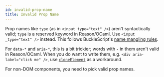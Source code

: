 ```yaml
---
id: invalid-prop-name
title: Invalid Prop Name
---
```


Prop names like `type` (as in `<input type="text" />`) aren't syntactically valid; `type` is a reserved keyword in Reason/OCaml. Use `<input _type="text" />` instead. This follows BuckleScript's [name mangling rules](http://bucklescript.github.io/bucklescript/Manual.html#_object_label_translation_convention).

For `data-*` and `aria-*`, this is a bit trickier; words with `-` in them aren't valid in Reason/OCaml. When you do want to write them, e.g. `<div aria-label="click me" />`, use [`cloneElement`](clone-element.md) as a workaround.

For non-DOM components, you need to pick valid prop names.

